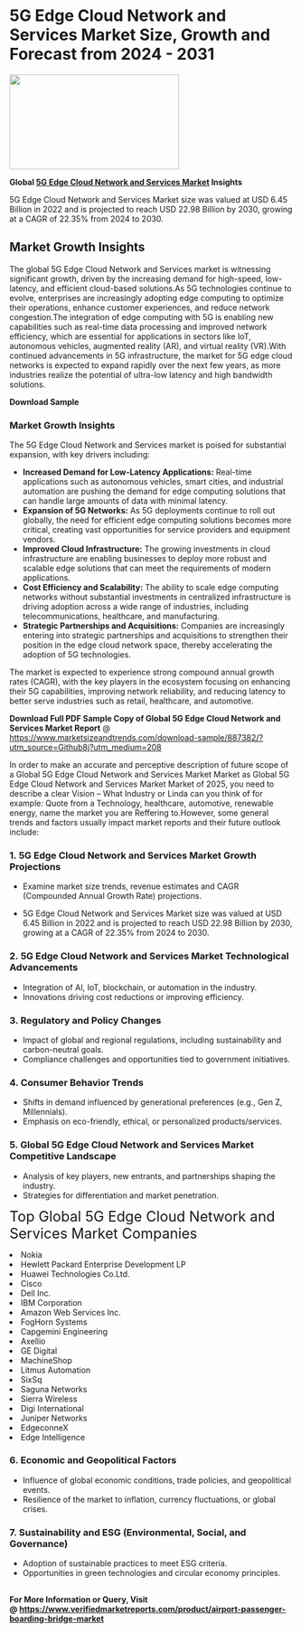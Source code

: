 <H1>5G Edge Cloud Network and Services Market Size, Growth and Forecast from 2024 - 2031</H1><img class="aligncenter size-medium wp-image-584254" src="https://thirdeyenews.in/wp-content/uploads/2024/09/Global-Market-Research-300x168.jpeg" alt="" width="300" height="168" /><p><strong>Global&nbsp;<a href="https://www.marketsizeandtrends.com/download-sample/887382/?utm_source=Github8j?utm_medium=208">5G Edge Cloud Network and Services Market</a> Insights</strong></p><p>5G Edge Cloud Network and Services Market size was valued at USD 6.45 Billion in 2022 and is projected to reach USD 22.98 Billion by 2030, growing at a CAGR of 22.35% from 2024 to 2030.</p><p><!DOCTYPE html> <html lang="en"> <head> <meta charset="UTF-8"> <meta name="viewport" content="width=device-width, initial-scale=1.0"> <title>5G Edge Cloud Network and Services Market Growth Insights</title> </head> <body> <h2>Market Growth Insights</h2> <p> The global 5G Edge Cloud Network and Services market is witnessing significant growth, driven by the increasing demand for high-speed, low-latency, and efficient cloud-based solutions.As 5G technologies continue to evolve, enterprises are increasingly adopting edge computing to optimize their operations, enhance customer experiences, and reduce network congestion.The integration of edge computing with 5G is enabling new capabilities such as real-time data processing and improved network efficiency, which are essential for applications in sectors like IoT, autonomous vehicles, augmented reality (AR), and virtual reality (VR).With continued advancements in 5G infrastructure, the market for 5G edge cloud networks is expected to expand rapidly over the next few years, as more industries realize the potential of ultra-low latency and high bandwidth solutions.</p> <p><strong>Download Sample</strong></p> <h3>Market Growth Insights</h3> <p> The 5G Edge Cloud Network and Services market is poised for substantial expansion, with key drivers including: <ul> <li><strong>Increased Demand for Low-Latency Applications:</strong> Real-time applications such as autonomous vehicles, smart cities, and industrial automation are pushing the demand for edge computing solutions that can handle large amounts of data with minimal latency.</li> <li><strong>Expansion of 5G Networks:</strong> As 5G deployments continue to roll out globally, the need for efficient edge computing solutions becomes more critical, creating vast opportunities for service providers and equipment vendors.</li> <li><strong>Improved Cloud Infrastructure:</strong> The growing investments in cloud infrastructure are enabling businesses to deploy more robust and scalable edge solutions that can meet the requirements of modern applications.</li> <li><strong>Cost Efficiency and Scalability:</strong> The ability to scale edge computing networks without substantial investments in centralized infrastructure is driving adoption across a wide range of industries, including telecommunications, healthcare, and manufacturing.</li> <li><strong>Strategic Partnerships and Acquisitions:</strong> Companies are increasingly entering into strategic partnerships and acquisitions to strengthen their position in the edge cloud network space, thereby accelerating the adoption of 5G technologies.</li> </ul> The market is expected to experience strong compound annual growth rates (CAGR), with the key players in the ecosystem focusing on enhancing their 5G capabilities, improving network reliability, and reducing latency to better serve industries such as retail, healthcare, and automotive.</p> <p><span class=""><strong>Download Full PDF Sample Copy of Global 5G Edge Cloud Network and Services Market Report</strong> @ <a href="https://www.marketsizeandtrends.com/download-sample/887382/?utm_source=Github8j?utm_medium=208" target="_blank">https://www.marketsizeandtrends.com/download-sample/887382/?utm_source=Github8j?utm_medium=208</a></span></p><p>In order to make an accurate and perceptive description of future scope of a Global&nbsp;5G Edge Cloud Network and Services Market Market as Global&nbsp;5G Edge Cloud Network and Services Market Market of 2025, you need to describe a clear Vision &ndash; What Industry or Linda can you think of for example: Quote from a Technology, healthcare, automotive, renewable energy, name the market you are Reffering to.However, some general trends and factors usually impact market reports and their future outlook include:</p><h3>1.&nbsp;<strong>5G Edge Cloud Network and Services Market Growth Projections</strong></h3><ul><li>Examine market size trends, revenue estimates and CAGR (Compounded Annual Growth Rate) projections.</li><li><p>5G Edge Cloud Network and Services Market size was valued at USD 6.45 Billion in 2022 and is projected to reach USD 22.98 Billion by 2030, growing at a CAGR of 22.35% from 2024 to 2030.</p></li></ul><h3>2.&nbsp;<strong>5G Edge Cloud Network and Services Market Technological Advancements</strong></h3><ul><li>Integration of AI, IoT, blockchain, or automation in the industry.</li><li>Innovations driving cost reductions or improving efficiency.</li></ul><h3>3.&nbsp;<strong>Regulatory and Policy Changes</strong></h3><ul><li>Impact of global and regional regulations, including sustainability and carbon-neutral goals.</li><li>Compliance challenges and opportunities tied to government initiatives.</li></ul><h3>4.&nbsp;<strong>Consumer Behavior Trends</strong></h3><ul><li>Shifts in demand influenced by generational preferences (e.g., Gen Z, Millennials).</li><li>Emphasis on eco-friendly, ethical, or personalized products/services.</li></ul><h3>5.&nbsp;<strong>Global 5G Edge Cloud Network and Services Market Competitive Landscape</strong></h3><ul><li>Analysis of key players, new entrants, and partnerships shaping the industry.</li><li>Strategies for differentiation and market penetration.</li></ul><p data-pm-slice="1 1 []"><span style="color: inherit; font-family: inherit; font-size: 25px;">Top Global 5G Edge Cloud Network and Services Market Companies</span></p><div class="" data-test-id=""><p><li>Nokia</li><li> Hewlett Packard Enterprise Development LP</li><li> Huawei Technologies Co.Ltd.</li><li> Cisco</li><li> Dell Inc.</li><li> IBM Corporation</li><li> Amazon Web Services Inc.</li><li> FogHorn Systems</li><li> Capgemini Engineering</li><li> Axellio</li><li> GE Digital</li><li> MachineShop</li><li> Litmus Automation</li><li> SixSq</li><li> Saguna Networks</li><li> Sierra Wireless</li><li> Digi International</li><li> Juniper Networks</li><li> EdgeconneX</li><li> Edge Intelligence</li></p></div><h3>6.&nbsp;<strong>Economic and Geopolitical Factors</strong></h3><ul><li>Influence of global economic conditions, trade policies, and geopolitical events.</li><li>Resilience of the market to inflation, currency fluctuations, or global crises.</li></ul><h3>7.&nbsp;<strong>Sustainability and ESG (Environmental, Social, and Governance)</strong></h3><ul><li>Adoption of sustainable practices to meet ESG criteria.</li><li>Opportunities in green technologies and circular economy principles.</li></ul><h2><strong style="font-size: 14px;">For More Information or Query, Visit @&nbsp;</strong><a style="background-color: #ffffff; font-size: 14px;" href="https://www.marketsizeandtrends.com/report/5g-edge-cloud-network-and-services-market/" target="_blank">https://www.verifiedmarketreports.com/product/airport-passenger-boarding-bridge-market</a></h2>